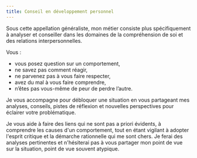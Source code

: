 ```yaml
---
title: Conseil en développement personnel
---
```


Sous cette appellation généraliste, mon métier consiste plus spécifiquement à analyser et conseiller dans les domaines de la compréhension de soi et des relations interpersonnelles.

Vous :
- vous posez question sur un comportement,
- ne savez pas comment réagir,
- ne parvenez pas à vous faire respecter,
- avez du mal à vous faire comprendre,
- n’êtes pas vous-même de peur de perdre l’autre.

Je vous accompagne pour débloquer une situation en vous partageant mes analyses, conseils, pistes de réflexion et nouvelles perspectives pour éclairer votre problématique.

Je vous aide à faire des liens qui ne sont pas a priori évidents, à comprendre les causes d'un comportement, tout en étant vigilant à adopter l'esprit critique et la démarche rationnelle qui me sont chers. Je ferai des analyses pertinentes et n'hésiterai pas à vous partager mon point de vue sur la situation, point de vue souvent atypique.
